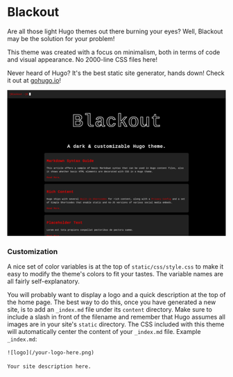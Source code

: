 # Blackout

Are all those light Hugo themes out there burning your eyes? Well, Blackout may be the solution for your problem!

This theme was created with a focus on minimalism, both in terms of code and visual appearance. No 2000-line CSS files here!

Never heard of Hugo? It's the best static site generator, hands down! Check it out at [gohugo.io](https://gohugo.io/)!

![screenshot](https://raw.githubusercontent.com/Blazin64/hugo-blackout/master/images/screenshot.png)

### Customization

A nice set of color variables is at the top of `static/css/style.css` to make it easy to modify the theme's colors to fit your tastes. The variable names are all fairly self-explanatory.

You will probably want to display a logo and a quick description at the top of the home page. The best way to do this, once you have generated a new site, is to add an `_index.md` file under its `content` directory. Make sure to include a slash in front of the filename and remember that Hugo assumes all images are in your site's `static` directory. The CSS included with this theme will automatically center the content of your `_index.md` file.
Example `_index.md`:
```
![logo](/your-logo-here.png)

Your site description here.
```
